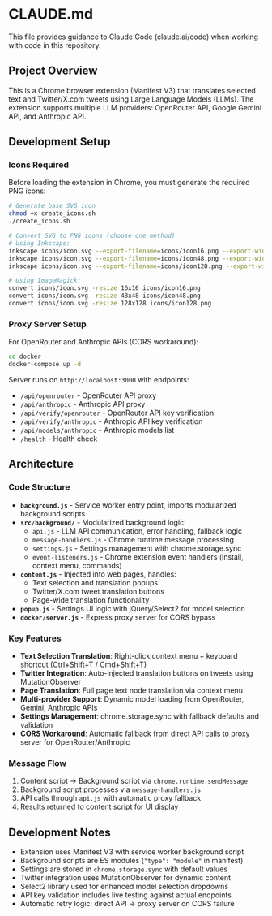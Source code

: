 # CLAUDE.md

This file provides guidance to Claude Code (claude.ai/code) when working with code in this repository.

## Project Overview

This is a Chrome browser extension (Manifest V3) that translates selected text and Twitter/X.com tweets using Large Language Models (LLMs). The extension supports multiple LLM providers: OpenRouter API, Google Gemini API, and Anthropic API.

## Development Setup

### Icons Required
Before loading the extension in Chrome, you must generate the required PNG icons:

```bash
# Generate base SVG icon
chmod +x create_icons.sh
./create_icons.sh

# Convert SVG to PNG icons (choose one method)
# Using Inkscape:
inkscape icons/icon.svg --export-filename=icons/icon16.png --export-width=16 --export-height=16
inkscape icons/icon.svg --export-filename=icons/icon48.png --export-width=48 --export-height=48
inkscape icons/icon.svg --export-filename=icons/icon128.png --export-width=128 --export-height=128

# Using ImageMagick:
convert icons/icon.svg -resize 16x16 icons/icon16.png
convert icons/icon.svg -resize 48x48 icons/icon48.png
convert icons/icon.svg -resize 128x128 icons/icon128.png
```

### Proxy Server Setup
For OpenRouter and Anthropic APIs (CORS workaround):

```bash
cd docker
docker-compose up -d
```

Server runs on `http://localhost:3000` with endpoints:
- `/api/openrouter` - OpenRouter API proxy
- `/api/anthropic` - Anthropic API proxy  
- `/api/verify/openrouter` - OpenRouter API key verification
- `/api/verify/anthropic` - Anthropic API key verification
- `/api/models/anthropic` - Anthropic models list
- `/health` - Health check

## Architecture

### Code Structure
- **`background.js`** - Service worker entry point, imports modularized background scripts
- **`src/background/`** - Modularized background logic:
  - `api.js` - LLM API communication, error handling, fallback logic
  - `message-handlers.js` - Chrome runtime message processing
  - `settings.js` - Settings management with chrome.storage.sync
  - `event-listeners.js` - Chrome extension event handlers (install, context menu, commands)
- **`content.js`** - Injected into web pages, handles:
  - Text selection and translation popups
  - Twitter/X.com tweet translation buttons
  - Page-wide translation functionality
- **`popup.js`** - Settings UI logic with jQuery/Select2 for model selection
- **`docker/server.js`** - Express proxy server for CORS bypass

### Key Features
- **Text Selection Translation**: Right-click context menu + keyboard shortcut (Ctrl+Shift+T / Cmd+Shift+T)
- **Twitter Integration**: Auto-injected translation buttons on tweets using MutationObserver
- **Page Translation**: Full page text node translation via context menu
- **Multi-provider Support**: Dynamic model loading from OpenRouter, Gemini, Anthropic APIs
- **Settings Management**: chrome.storage.sync with fallback defaults and validation
- **CORS Workaround**: Automatic fallback from direct API calls to proxy server for OpenRouter/Anthropic

### Message Flow
1. Content script → Background script via `chrome.runtime.sendMessage`
2. Background script processes via `message-handlers.js`
3. API calls through `api.js` with automatic proxy fallback
4. Results returned to content script for UI display

## Development Notes

- Extension uses Manifest V3 with service worker background script
- Background scripts are ES modules (`"type": "module"` in manifest)
- Settings are stored in `chrome.storage.sync` with default values
- Twitter integration uses MutationObserver for dynamic content
- Select2 library used for enhanced model selection dropdowns
- API key validation includes live testing against actual endpoints
- Automatic retry logic: direct API → proxy server on CORS failure
